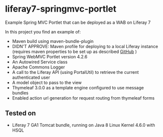 # liferay7-springmvc-portlet
Example Spring MVC Portlet that can be deployed as a WAB on Liferay 7

In this project you find an example of:
* Maven build using maven-bundle-plugin
* DIDN'T APPROVE: Maven profile for deploying to a local Liferay instance (requires maven properties to be set up as described [GitHub](https://dev.liferay.com/develop/tutorials/-/knowledge_base/6-2/deploying-liferay-plugins-with-maven) )
* Spring WebMVC Portlet version 4.2.6
* An Autowired Service class
* Apache Commons Logger
* A call to the Liferay API (using PortalUtil) to retrieve the current authenticated user
* A model object to pass to the view
* Thymeleaf 3.0.0 as a template engine configured to use message bundles
* Enabled action url generation for request routing from thymeleaf forms

## Tested on
* Liferay 7 GA1 Tomcat bundle, running on Java 8 Linux Kernel 4.6.0 with HSQL
